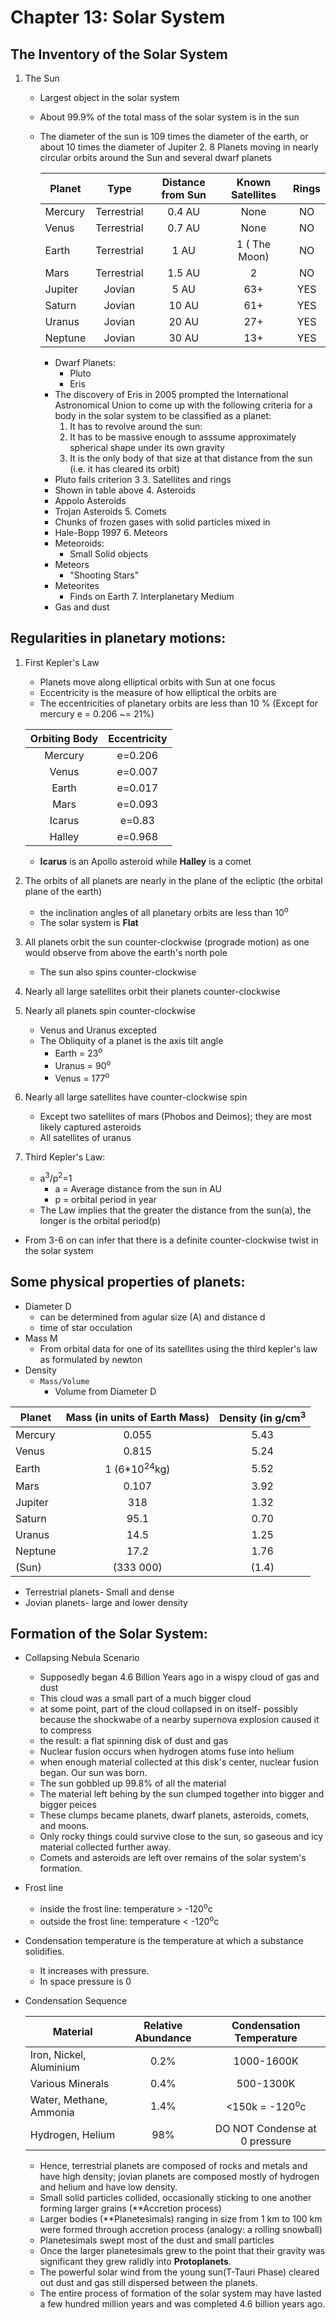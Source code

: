 # Chapter 13: Solar System

## The Inventory of the Solar System
   1. The Sun
      - Largest object in the solar system
      - About 99.9% of the total mass of the solar system is in the sun
      - The diameter of the sun is 109 times the diameter of the earth, or about 10 times the diameter of Jupiter
    2. 8 Planets moving in nearly circular orbits around the Sun and several dwarf planets

        | Planet  | Type        | Distance from Sun| Known Satellites | Rings |
        |---------|:-----------:|:----------------:|:----------------:|:-----:|
        | Mercury | Terrestrial | 0.4 AU           | None             | NO    |
        | Venus   | Terrestrial | 0.7 AU           | None             | NO    |  
        | Earth   | Terrestrial | 1 AU             | 1 ( The Moon)    | NO    | 
        | Mars    |Terrestrial  | 1.5 AU           | 2                | NO    |
        | Jupiter | Jovian      | 5 AU             | 63+              | YES   |
        | Saturn  | Jovian      | 10 AU            | 61+              | YES   |
        | Uranus  | Jovian      | 20 AU            | 27+              | YES   |
        | Neptune | Jovian      | 30 AU            | 13+              | YES   |

        - Dwarf Planets:
            - Pluto
            - Eris
        - The discovery of Eris in 2005 prompted the International Astronomical Union to come up with the following criteria for a body in the solar system to be classified as a planet:
            1. It has to revolve around the sun:
            2. It has to be massive enough to asssume approximately spherical shape under its own gravity
            3. It is the only body of that size at that distance from the sun (i.e. it has cleared its orbit)
        - Pluto fails criterion 3
    3. Satellites and rings
        - Shown in table above
    4. Asteroids
        - Appolo Asteroids
        - Trojan Asteroids
    5. Comets
        - Chunks of frozen gases with solid particles mixed in
        - Hale-Bopp 1997
    6. Meteors
        - Meteoroids:
            - Small Solid objects
        - Meteors
            - "Shooting Stars"
        - Meteorites
            - Finds on Earth
    7. Interplanetary Medium
        - Gas and dust

## Regularities in planetary motions:
1. First Kepler's Law
    - Planets move along elliptical orbits with Sun at one focus
    - Eccentricity is the measure of how elliptical the orbits are
    - The eccentricities of planetary orbits are less than 10 % (Except for mercury e = 0.206 ~= 21%)
   
    |Orbiting Body| Eccentricity|
    |:-:|:-:|
    |Mercury|e=0.206|
    |Venus|e=0.007|
    |Earth|e=0.017|
    |Mars|e=0.093|
    |Icarus|e=0.83|
    |Halley|e=0.968|
    
    - **Icarus** is an Apollo asteroid while **Halley** is a comet
2. The orbits of all planets are nearly in the plane of the ecliptic (the orbital plane of the earth)
    - the inclination angles of all planetary orbits are less than 10<sup>o</sup>
    - The solar system is **Flat**
3. All planets orbit the sun counter-clockwise (prograde motion) as one would observe from above the earth's north pole
    - The sun also spins counter-clockwise
4. Nearly all large satellites orbit their planets counter-clockwise
5. Nearly all planets spin counter-clockwise
    - Venus and Uranus excepted
    - The Obliquity of a planet is the axis tilt angle
        - Earth = 23<sup>o</sup>
        - Uranus = 90<sup>o</sup>
        - Venus = 177<sup>o</sup>
6. Nearly all large satellites have counter-clockwise spin
    - Except two satellites of mars (Phobos and Deimos); they are most likely captured asteroids
    - All satellites of uranus
7. Third Kepler's Law:
    - a<sup>3</sup>/p<sup>2</sup>=1
        - a = Average distance from the sun in AU
        - p = orbital period in year
    - The Law implies that the greater the distance from the sun(a), the longer is the orbital period(p)

- From 3-6 on can infer that there is a definite counter-clockwise twist in the solar system
## Some physical properties of planets:
- Diameter D
    - can be determined from agular size (A) and distance d
    - time of star occulation
- Mass M
    - From orbital data for one of its satellites using the third kepler's law as formulated by newton
- Density 
    - `Mass/Volume`
        - Volume from Diameter D

|Planet|Mass (in units of Earth Mass)| Density (in g/cm<sup>3</sup>|
|---------|:------------:|:--:|
|Mercury|0.055|5.43|
|Venus|0.815|5.24|
|Earth|1 (6*10<sup>24</sup>kg)|5.52|
|Mars|0.107|3.92|
|Jupiter|318|1.32|
|Saturn|95.1|0.70|
|Uranus|14.5|1.25|
|Neptune|17.2|1.76|
|(Sun)|(333 000)|(1.4)|

- Terrestrial planets- Small and dense
- Jovian planets- large and lower density

## Formation of the Solar System:
- Collapsing Nebula Scenario
    - Supposedly began 4.6 Billion Years ago in a wispy cloud of gas and dust
    - This cloud was a small part of a much bigger cloud
    - at some point, part of the cloud collapsed in on itself- possibly because the shockwabe of a nearby supernova explosion caused it to compress
    - the result: a flat spinning disk of dust and gas
    - Nuclear fusion occurs when hydrogen atoms fuse into helium
    - when enough material collected at this disk's center, nuclear fusion began. Our sun was born.
    - The sun gobbled up 99.8% of all the material
    - The material left behing by the sun clumped together into bigger and bigger peices
    - These clumps became planets, dwarf planets, asteroids, comets, and moons.
    - Only rocky things could survive close to the sun, so gaseous and icy material collected further away.
    - Comets and asteroids are left over remains of the solar system's formation.
- Frost line
    - inside the frost line: temperature > -120<sup>o</sup>c
    - outside the frost line: temperature < -120<sup>o</sup>c
- Condensation temperature is the temperature at which a substance solidifies. 
    - It increases with pressure.
    - In space pressure is 0
- Condensation Sequence

    |Material| Relative Abundance| Condensation Temperature|
    |-|:-:|:-:|
    |Iron, Nickel, Aluminium|0.2%|1000-1600K|
    |Various Minerals|0.4%|500-1300K|
    |Water, Methane, Ammonia|1.4%|<150k = -120<sup>o</sup>c|
    |Hydrogen, Helium|98%|DO NOT Condense at 0 pressure|

    - Hence, terrestrial planets are composed of rocks and metals and have high density; jovian planets are composed mostly of hydrogen and helium and have low density.
    - Small solid particles collided, occasionally sticking to one another forming larger grains (**Accretion process)
    - Larger bodies (**Planetesimals) ranging in size from 1 km to 100 km were formed through accretion process (analogy: a rolling snowball)
    - Planetesimals swept most of the dust and small particles
    - Once the larger planetesimals grew to the point that their gravity was significant they grew ralidly into **Protoplanets**.
    - The powerful solar wind from the young sun(T-Tauri Phase) cleared out dust and gas still dispersed between the planets.
    - The entire process of formation of the solar system may have lasted a few hundred million years and was completed 4.6 billion years ago.

